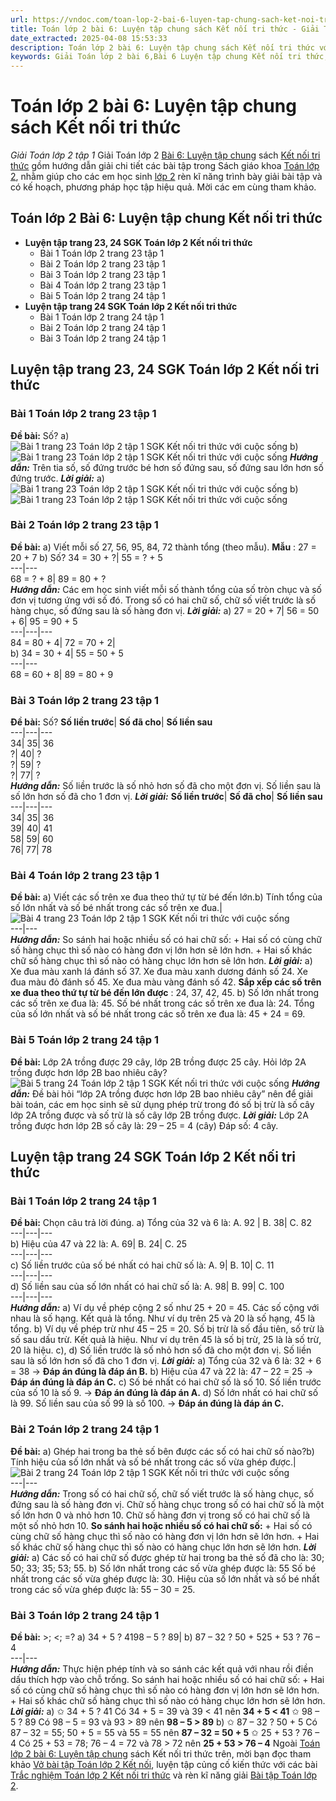 ```yaml
---
url: https://vndoc.com/toan-lop-2-bai-6-luyen-tap-chung-sach-ket-noi-tri-thuc-234570
title: Toán lớp 2 bài 6: Luyện tập chung sách Kết nối tri thức - Giải Toán lớp 2 tập 1 - VnDoc.com
date_extracted: 2025-04-08 15:53:33
description: Toán lớp 2 bài 6: Luyện tập chung sách Kết nối tri thức với hướng dẫn chi tiết lời giải giúp cho các em học sinh tham khảo, ôn tập, củng cố kỹ năng giải toán lớp 2 kết nối tri thức.
keywords: Giải Toán lớp 2 bài 6,Bài 6 Luyện tập chung Kết nối tri thức,Toán lớp 2,Giải Toán lớp 2,Toán 2,giải Toán 2,bài tập toán lớp 2,toan lop 2,toán lớp 2 tập 1,toán 2 tập 1,học toán lớp 2,Giải Toán lớp 2 bài 2,toán lớp 2 kết nối tri thức với cuộc sống,toán lớp 2 kết nối tri thức,toán 2 kết nối tri thức với cuộc sống,sách giáo khoa toán lớp 2 kết nối tri thức,toán lớp 2 tập 1 kết nối tri thức,toán lớp 2 sách kết nối tri thức,giải toán lớp 2 kết nối tri thức
---
```


# Toán lớp 2 bài 6: Luyện tập chung sách Kết nối tri thức
 _Giải Toán lớp 2 tập 1_
Giải Toán lớp 2 [Bài 6: Luyện tập chung](<https://vndoc.com/toan-lop-2-bai-6-luyen-tap-chung-sach-ket-noi-tri-thuc-234570>) sách [Kết nối tri thức](<https://vndoc.com/bo-sach-giao-khoa-lop-2-sach-ket-noi-227401>) gồm hướng dẫn giải chi tiết các bài tập trong Sách giáo khoa [Toán lớp 2](<https://vndoc.com/toan-lop2> "Toán lớp 2"), nhằm giúp cho các em học sinh [lớp 2](<https://vndoc.com/tai-lieu-hoc-tap-lop2>) rèn kĩ năng trình bày giải bài tập và có kế hoạch, phương pháp học tập hiệu quả. Mời các em cùng tham khảo.
## **Toán lớp 2 Bài 6: Luyện tập chung Kết nối tri thức**
  * **Luyện tập trang 23, 24 SGK Toán lớp 2 Kết nối tri thức**
    * Bài 1 Toán lớp 2 trang 23 tập 1
    * Bài 2 Toán lớp 2 trang 23 tập 1
    * Bài 3 Toán lớp 2 trang 23 tập 1
    * Bài 4 Toán lớp 2 trang 23 tập 1
    * Bài 5 Toán lớp 2 trang 24 tập 1
  * **Luyện tập trang 24 SGK Toán lớp 2 Kết nối tri thức**
    * Bài 1 Toán lớp 2 trang 24 tập 1
    * Bài 2 Toán lớp 2 trang 24 tập 1
    * Bài 3 Toán lớp 2 trang 24 tập 1

## Luyện tập trang 23, 24 SGK Toán lớp 2 Kết nối tri thức
### Bài 1 Toán lớp 2 trang 23 tập 1
**Đề bài:** Số?
a\)
![Bài 1 trang 23 Toán lớp 2 tập 1 SGK Kết nối tri thức với cuộc sống](https://i.vdoc.vn/data/image/2021/06/08/bai-1-toan-lop-2-trang-23-tap-1-ket-noi-anh-so-1.jpg)
b\)
![Bài 1 trang 23 Toán lớp 2 tập 1 SGK Kết nối tri thức với cuộc sống](https://i.vdoc.vn/data/image/2021/06/08/bai-1-toan-lop-2-trang-23-tap-1-ket-noi-anh-so-2.jpg)
_**Hướng dẫn:**_
Trên tia số, số đứng trước bé hơn số đứng sau, số đứng sau lớn hơn số đứng trước.
_**Lời giải:**_
a\)
![Bài 1 trang 23 Toán lớp 2 tập 1 SGK Kết nối tri thức với cuộc sống](https://i.vdoc.vn/data/image/2021/06/08/bai-1-toan-lop-2-trang-23-tap-1-ket-noi-anh-so-3.jpg)
b\)
![Bài 1 trang 23 Toán lớp 2 tập 1 SGK Kết nối tri thức với cuộc sống](https://i.vdoc.vn/data/image/2021/06/08/bai-1-toan-lop-2-trang-23-tap-1-ket-noi-anh-so-4.jpg)
### Bài 2 Toán lớp 2 trang 23 tập 1
**Đề bài:**
a\) Viết mỗi số 27, 56, 95, 84, 72 thành tổng \(theo mẫu\).
**Mẫu** : 27 = 20 + 7
b\) Số?
34 = 30 + ?| 55 = ? + 5  
---|---  
68 = ? + 8| 89 = 80 + ?  
_**Hướng dẫn:**_
Các em học sinh viết mỗi số thành tổng của số tròn chục và số đơn vị tương ứng với số đó.
Trong số có hai chữ số, chữ số viết trước là số hàng chục, số đứng sau là số hàng đơn vị.
_**Lời giải:**_
a\)
27 = 20 + 7| 56 = 50 + 6| 95 = 90 + 5  
---|---|---  
84 = 80 + 4| 72 = 70 + 2|   
b\)
34 = 30 + 4| 55 = 50 + 5  
---|---  
68 = 60 + 8| 89 = 80 + 9  
### Bài 3 Toán lớp 2 trang 23 tập 1
**Đề bài:** Số?
**Số liền trước**| **Số đã cho**| **Số liền sau**  
---|---|---  
34| 35| 36  
?| 40| ?  
?| 59| ?  
?| 77| ?  
_**Hướng dẫn:**_
Số liền trước là số nhỏ hơn số đã cho một đơn vị. Số liền sau là số lớn hơn số đã cho 1 đơn vị.
_**Lời giải:**_
**Số liền trước**| **Số đã cho**| **Số liền sau**  
---|---|---  
34| 35| 36  
39| 40| 41  
58| 59| 60  
76| 77| 78  
### Bài 4 Toán lớp 2 trang 23 tập 1
**Đề bài:**
a\) Viết các số trên xe đua theo thứ tự từ bé đến lớn.b\) Tính tổng của số lớn nhất và số bé nhất trong các số trên xe đua.| ![Bài 4 trang 23 Toán lớp 2 tập 1 SGK Kết nối tri thức với cuộc sống](https://i.vdoc.vn/data/image/2021/06/08/bai-4-toan-lop-2-trang-23-tap-1-ket-noi-anh-so-1.jpg)  
---|---  
_**Hướng dẫn:**_
So sánh hai hoặc nhiều số có hai chữ số:
\+ Hai số có cùng chữ số hàng chục thì số nào có hàng đơn vị lớn hơn sẽ lớn hơn.
\+ Hai số khác chữ số hàng chục thì số nào có hàng chục lớn hơn sẽ lớn hơn.
_**Lời giải:**_
a\) Xe đua màu xanh lá đánh số 37.
Xe đua màu xanh dương đánh số 24.
Xe đua màu đỏ đánh số 45.
Xe đua màu vàng đánh số 42.
**Sắp xếp các số trên xe đua theo thứ tự từ bé đến lớn được** : 24, 37, 42, 45.
b\) Số lớn nhất trong các số trên xe đua là: 45.
Số bé nhất trong các số trên xe đua là: 24.
Tổng của số lớn nhất và số bé nhất trong các số trên xe đua là:
45 + 24 = 69.
### Bài 5 Toán lớp 2 trang 24 tập 1
**Đề bài:** Lớp 2A trồng được 29 cây, lớp 2B trồng được 25 cây. Hỏi lớp 2A trồng được hơn lớp 2B bao nhiêu cây?
![Bài 5 trang 24 Toán lớp 2 tập 1 SGK Kết nối tri thức với cuộc sống](https://i.vdoc.vn/data/image/2021/06/08/bai-5-toan-lop-2-trang-24-tap-1-ket-noi-anh-so-1.jpg)
_**Hướng dẫn:**_
Đề bài hỏi “lớp 2A trồng được hơn lớp 2B bao nhiêu cây” nên để giải bài toán, các em học sinh sẽ sử dụng phép trừ trong đó số bị trừ là số cây lớp 2A trồng được và số trừ là số cây lớp 2B trồng được.
_**Lời giải:**_
Lớp 2A trồng được hơn lớp 2B số cây là:
29 – 25 = 4 \(cây\)
Đáp số: 4 cây.
## Luyện tập trang 24 SGK Toán lớp 2 Kết nối tri thức
### Bài 1 Toán lớp 2 trang 24 tập 1
**Đề bài:** Chọn câu trả lời đúng.
a\) Tổng của 32 và 6 là:
A. 92 | B. 38| C. 82  
---|---|---  
b\) Hiệu của 47 và 22 là:
A. 69| B. 24| C. 25  
---|---|---  
c\) Số liền trước của số bé nhất có hai chữ số là:
A. 9| B. 10| C. 11  
---|---|---  
d\) Số liền sau của số lớn nhất có hai chữ số là:
A. 98| B. 99| C. 100  
---|---|---  
 _**Hướng dẫn:**_
a\) Ví dụ về phép cộng 2 số như 25 + 20 = 45. Các số cộng với nhau là số hạng. Kết quả là tổng. Như ví dụ trên 25 và 20 là số hạng, 45 là tổng.
b\) Ví dụ về phép trừ như 45 – 25 = 20. Số bị trừ là số đầu tiên, số trừ là số sau dấu trừ. Kết quả là hiệu. Như ví dụ trên 45 là số bị trừ, 25 là là số trừ, 20 là hiệu.
c\), d\) Số liền trước là số nhỏ hơn số đã cho một đơn vị. Số liền sau là số lớn hơn số đã cho 1 đơn vị.
_**Lời giải:**_
a\) Tổng của 32 và 6 là: 32 + 6 = 38
→ **Đáp án đúng là đáp án B.**
b\) Hiệu của 47 và 22 là: 47 – 22 = 25
→ **Đáp án đúng là đáp án C.**
c\) Số bé nhất có hai chữ số là số 10. Số liền trước của số 10 là số 9.
→ **Đáp án đúng là đáp án A.**
d\) Số lớn nhất có hai chữ số là 99. Số liền sau của số 99 là số 100.
→ **Đáp án đúng là đáp án C.**
### Bài 2 Toán lớp 2 trang 24 tập 1
**Đề bài:**
a\) Ghép hai trong ba thẻ số bên được các số có hai chữ số nào?b\) Tính hiệu của số lớn nhất và số bé nhất trong các số vừa ghép được.| ![Bài 2 trang 24 Toán lớp 2 tập 1 SGK Kết nối tri thức với cuộc sống](https://i.vdoc.vn/data/image/2021/06/08/bai-2-toan-lop-2-trang-24-tap-1-ket-noi-anh-so-1.jpg)  
---|---  
_**Hướng dẫn:**_
Trong số có hai chữ số, chữ số viết trước là số hàng chục, số đứng sau là số hàng đơn vị.
Chữ số hàng chục trong số có hai chữ số là một số lớn hơn 0 và nhỏ hơn 10.
Chữ số hàng đơn vị trong số có hai chữ số là một số nhỏ hơn 10.
**So sánh hai hoặc nhiều số có hai chữ số:**
\+ Hai số có cùng chữ số hàng chục thì số nào có hàng đơn vị lớn hơn sẽ lớn hơn.
\+ Hai số khác chữ số hàng chục thì số nào có hàng chục lớn hơn sẽ lớn hơn.
_**Lời giải:**_
a\) Các số có hai chữ số được ghép từ hai trong ba thẻ số đã cho là: 30; 50; 33; 35; 53; 55.
b\) Số lớn nhất trong các số vừa ghép được là: 55
Số bé nhất trong các số vừa ghép được là: 30.
Hiệu của số lớn nhất và số bé nhất trong các số vừa ghép được là: 55 – 30 = 25.
### Bài 3 Toán lớp 2 trang 24 tập 1
**Đề bài:** >; <; =?
a\) 34 + 5 ? 4198 – 5 ? 89| b\) 87 – 32 ? 50 + 525 + 53 ? 76 – 4  
---|---  
 _**Hướng dẫn:**_
Thực hiện phép tính và so sánh các kết quả với nhau rồi điền dấu thích hợp vào chỗ trống.
So sánh hai hoặc nhiều số có hai chữ số:
\+ Hai số có cùng chữ số hàng chục thì số nào có hàng đơn vị lớn hơn sẽ lớn hơn.
\+ Hai số khác chữ số hàng chục thì số nào có hàng chục lớn hơn sẽ lớn hơn.
_**Lời giải:**_
a\) ✩ 34 + 5 ? 41
Có 34 + 5 = 39 và 39 < 41 nên **34 + 5 < 41**
✩ 98 – 5 ? 89
Có 98 – 5 = 93 và 93 > 89 nên **98 – 5 > 89**
b\) ✩ 87 – 32 ? 50 + 5
Có 87 – 32 = 55; 50 + 5 = 55 và 55 = 55 nên **87 – 32 = 50 + 5**
✩ 25 + 53 ? 76 – 4
Có 25 + 53 = 78; 76 – 4 = 72 và 78 > 72 nên **25 + 53 > 76 – 4**
Ngoài [Toán lớp 2 bài 6: Luyện tập chung](<https://vndoc.com/toan-lop-2-bai-6-luyen-tap-chung-sach-ket-noi-tri-thuc-234570>) sách Kết nối tri thức trên, mời bạn đọc tham khảo [Vở bài tập Toán lớp 2 Kết nối](<https://vndoc.com/vo-bai-tap-toan2> "Vở bài tập Toán lớp 2 Kết nối"), luyện tập củng cố kiến thức với các bài [Trắc nghiệm Toán lớp 2 Kết nối tri thức](<https://vndoc.com/trac-nghiem-toan-lop-2-ket-noi-tri-thuc> "Trắc nghiệm Toán lớp 2 Kết nối tri thức") và rèn kĩ năng giải [Bài tập Toán lớp 2](<https://vndoc.com/bai-tap-toan-lop2> "Bài tập Toán lớp 2").
